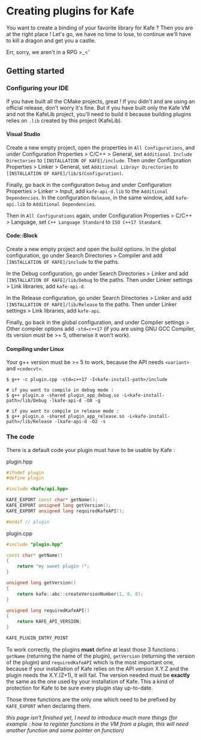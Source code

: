 # Creating plugins for Kafe

You want to create a binding of your favorite library for Kafe ? Then you are at the right place ! Let's go, we have no time to lose, to continue we'll have to kill a dragon and get you a castle.

Err, sorry, we aren't in a RPG >_<'

## Getting started

### Configuring your IDE

If you have built all the CMake projects, great ! If you didn't and are using an official release, don't worry it's fine. But if you have built only the Kafe VM and not the KafeLib project, you'll need to build it because building plugins relies on `.lib` created by this project (KafeLib).

#### Visual Studio

Create a new empty project, open the properties in `All Configurations`, and under Configuration Properties > C/C++ > General, set `Additional Include Directories` to `[INSTALLATION OF KAFE]/include`. Then under Configuration Properties > Linker > General, set `Additional Librayr Directories` to `[INSTALLATION OF KAFE]/lib/$(Configuration)`.

Finally, go back in the configuration `Debug` and under Configuration Properties > Linker > Input, add `kafe-api-d.lib` to the `Additional Dependencies`. In the configuration `Release`, in the same window, add `kafe-api.lib` to `Additional Dependencies`.

Then in `All Configurations` again, under Configuration Properties > C/C++ > Language, set `C++ Language Standard` to `ISO C++17 Standard`.

#### Code::Block

Create a new empty project and open the build options. In the global configuration, go under Search Directories > Compiler and add `[INSTALLATION OF KAFE]/include` to the paths.

In the Debug configuration, go under Search Directories > Linker and add `[INSTALLATION OF KAFE]/lib/Debug` to the paths. Then under Linker settings > Link libraries, add `kafe-api-d`.

In the Release configuration, go under Search Directories > Linker and add `[INSTALLATION OF KAFE]/lib/Release` to the paths. Then under Linker settings > Link libraries, add `kafe-api`.

Finally, go back in the global configuration, and under Compiler settings > Other compiler options add `-std=c++17` (if you are using GNU GCC Compiler, its version must be >= 5, otherwise it won't work).

#### Compiling under Linux

Your g++ version must be >= 5 to work, because the API needs `<variant>` and `<codecvt>`.

```
$ g++ -c plugin.cpp -std=c++17 -I<kafe-install-path>/include

# if you want to compile in debug mode :
$ g++ plugin.o -shared plugin_app_debug.so -L<kafe-install-path>/lib/Debug -lkafe-api-d -O0 -g

# if you want to compile in release mode :
$ g++ plugin.o -shared plugin_app_release.so -L<kafe-install-path>/lib/Release -lkafe-api-d -O2 -s
```

### The code

There is a default code your plugin must have to be usable by Kafe :

plugin.hpp

```cpp
#ifndef plugin
#define plugin

#include <kafe/api.hpp>

KAFE_EXPORT const char* getName();
KAFE_EXPORT unsigned long getVersion();
KAFE_EXPORT unsigned long requiredKafeAPI();

#endif // plugin
```

plugin.cpp

```cpp
#include "plugin.hpp"

const char* getName()
{
    return "my sweet plugin !";
}

unsigned long getVersion()
{
    return kafe::abc::createVersionNumber(1, 0, 0);
}

unsigned long requiredKafeAPI()
{
    return KAFE_API_VERSION;
}

KAFE_PLUGIN_ENTRY_POINT
```

To work correctly, the plugins **must** define at least those 3 functions : `getName` (returning the name of the plugin), `getVersion` (returning the version of the plugin) and `requiredKafeAPI` which is the most important one, because if your installation of Kafe relies on the API version X.Y.Z and the plugin needs the X.Y.(Z+1), it will fail. The version needed must be **exactly** the same as the one used by your installation of Kafe. This a kind of protection for Kafe to be sure every plugin stay up-to-date.

Those three functions are the only one which need to be prefixed by `KAFE_EXPORT` when declaring them.

*this page isn't finished yet, I need to introduce much more things (for example : how to register functions in the VM from a plugin, this will need another function and some pointer on function)*